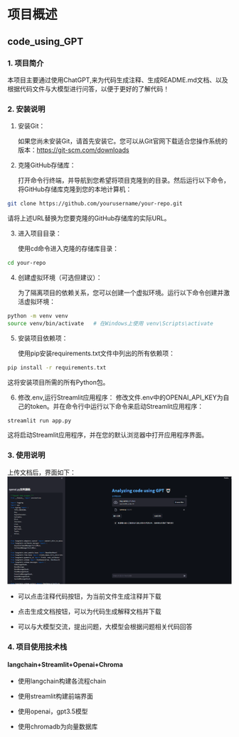# 项目概述

## code_using_GPT

### 1. 项目简介

本项目主要通过使用ChatGPT,来为代码生成注释、生成README.md文档、以及根据代码文件与大模型进行问答，以便于更好的了解代码！

### 2. 安装说明
1. 安装Git：

    如果您尚未安装Git，请首先安装它。您可以从Git官网下载适合您操作系统的版本：https://git-scm.com/downloads

2. 克隆GitHub存储库：

    打开命令行终端，并导航到您希望将项目克隆到的目录。然后运行以下命令，将GitHub存储库克隆到您的本地计算机：
```bash
git clone https://github.com/yourusername/your-repo.git
```
 请将上述URL替换为您要克隆的GitHub存储库的实际URL。

3. 进入项目目录：

    使用cd命令进入克隆的存储库目录：
```bash
cd your-repo
```

4. 创建虚拟环境（可选但建议）：

    为了隔离项目的依赖关系，您可以创建一个虚拟环境。运行以下命令创建并激活虚拟环境：

```bash
python -m venv venv
source venv/bin/activate   # 在Windows上使用 venv\Scripts\activate
```

5. 安装项目依赖项：

    使用pip安装requirements.txt文件中列出的所有依赖项：

```bash
pip install -r requirements.txt
```

这将安装项目所需的所有Python包。

6. 修改.env,运行Streamlit应用程序：
    修改文件.env中的OPENAI_API_KEY为自己的token。并在命令行中运行以下命令来启动Streamlit应用程序：

```bash
streamlit run app.py
```

这将启动Streamlit应用程序，并在您的默认浏览器中打开应用程序界面。

### 3. 使用说明
上传文档后，界面如下：
![程序界面](./image/index.png)

* 可以点击注释代码按钮，为当前文件生成注释并下载

* 点击生成文档按钮，可以为代码生成解释文档并下载

* 可以与大模型交流，提出问题，大模型会根据问题相关代码回答


### 4. 项目使用技术栈

#### langchain+Streamlit+Openai+Chroma

* 使用langchain构建各流程chain

* 使用streamlit构建前端界面

* 使用openai，gpt3.5模型

* 使用chromadb为向量数据库






